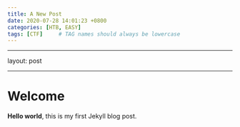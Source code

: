 ```yaml
---
title: A New Post
date: 2020-07-28 14:01:23 +0800
categories: [HTB, EASY]
tags: [CTF]     # TAG names should always be lowercase
---
```


---

layout: post 

---

# Welcome 

**Hello world**, this is my first Jekyll blog post.
